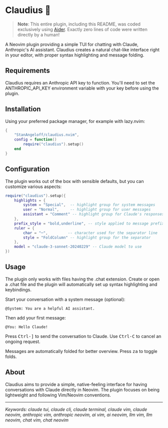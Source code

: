 # Claudius 🤖

> **Note**: This entire plugin, including this README, was coded exclusively using [Aider](https://aider.chat). Exactly zero lines of code were written directly by a human!

A Neovim plugin providing a simple TUI for chatting with Claude, Anthropic's AI assistant. Claudius creates a natural chat-like interface right in your editor, with proper syntax highlighting and message folding.

## Requirements

Claudius requires an Anthropic API key to function. You'll need to set the ANTHROPIC_API_KEY environment variable with your key before using the plugin.

## Installation

Using your preferred package manager, for example with lazy.nvim:

```lua
{
    "StanAngeloff/claudius.nvim",
    config = function()
        require("claudius").setup()
    end
}
```

## Configuration

The plugin works out of the box with sensible defaults, but you can customize various aspects:

```lua
require("claudius").setup({
    highlights = {
        system = "Special",  -- highlight group for system messages
        user = "Normal",     -- highlight group for user messages
        assistant = "Comment" -- highlight group for Claude's responses
    },
    prefix_style = "bold,underline", -- style applied to message prefixes
    ruler = {
        char = "─",         -- character used for the separator line
        style = "FoldColumn" -- highlight group for the separator
    },
    model = "claude-3-sonnet-20240229" -- Claude model to use
})
```

## Usage

The plugin only works with files having the .chat extension. Create or open a .chat file and the plugin will automatically set up syntax highlighting and keybindings.

Start your conversation with a system message (optional):
```
@System: You are a helpful AI assistant.
```

Then add your first message:
```
@You: Hello Claude!
```

Press <kbd>Ctrl-]</kbd> to send the conversation to Claude. Use <kbd>Ctrl-C</kbd> to cancel an ongoing request.

Messages are automatically folded for better overview. Press <kbd>za</kbd> to toggle folds.

## About

Claudius aims to provide a simple, native-feeling interface for having conversations with Claude directly in Neovim. The plugin focuses on being lightweight and following Vim/Neovim conventions.

---

_Keywords: claude tui, claude cli, claude terminal, claude vim, claude neovim, anthropic vim, anthropic neovim, ai vim, ai neovim, llm vim, llm neovim, chat vim, chat neovim_

